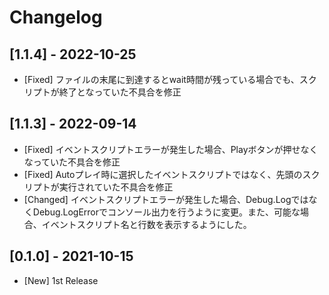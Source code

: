 # Changelog

## [1.1.4] - 2022-10-25

- [Fixed] ファイルの末尾に到達するとwait時間が残っている場合でも、スクリプトが終了となっていた不具合を修正

## [1.1.3] - 2022-09-14

- [Fixed] イベントスクリプトエラーが発生した場合、Playボタンが押せなくなっていた不具合を修正
- [Fixed] Autoプレイ時に選択したイベントスクリプトではなく、先頭のスクリプトが実行されていた不具合を修正
- [Changed] イベントスクリプトエラーが発生した場合、Debug.LogではなくDebug.LogErrorでコンソール出力を行うように変更。また、可能な場合、イベントスクリプト名と行数を表示するようにした。

## [0.1.0] - 2021-10-15

- [New] 1st Release
